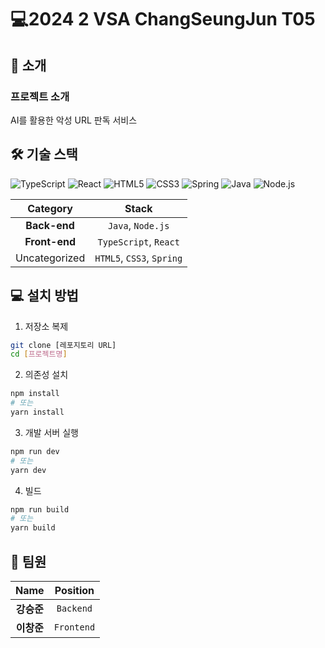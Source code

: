 # 💻2024 2 VSA ChangSeungJun T05
## 🚀 소개
### 프로젝트 소개
AI를 활용한 악성 URL 판독 서비스

## 🛠️ 기술 스택
![TypeScript](https://img.shields.io/badge/TypeScript-3178C6?style=for-the-badge&logo=typescript&logoColor=white) ![React](https://img.shields.io/badge/React-61DAFB?style=for-the-badge&logo=react&logoColor=white) ![HTML5](https://img.shields.io/badge/HTML5-E34F26?style=for-the-badge&logo=html5&logoColor=white) ![CSS3](https://img.shields.io/badge/CSS3-1572B6?style=for-the-badge&logo=css3&logoColor=white) ![Spring](https://img.shields.io/badge/Spring-6DB33F?style=for-the-badge&logo=spring&logoColor=white) ![Java](https://img.shields.io/badge/Java-007396?style=for-the-badge&logo=java&logoColor=white) ![Node.js](https://img.shields.io/badge/Node.js-339933?style=for-the-badge&logo=nodedotjs&logoColor=white) 

| **Category** | **Stack** |
|:------------:|:----------:|
| **Back-end** | `Java`, `Node.js` |
| **Front-end** | `TypeScript`, `React` |
| Uncategorized | `HTML5`, `CSS3`, `Spring` |


## 💻 설치 방법
1. 저장소 복제
```bash
git clone [레포지토리 URL]
cd [프로젝트명]
```

2. 의존성 설치
```bash
npm install
# 또는
yarn install
```

3. 개발 서버 실행
```bash
npm run dev
# 또는
yarn dev
```

4. 빌드
```bash
npm run build
# 또는
yarn build
```

## 👥 팀원
| **Name** | **Position** |
|:--------:|:------------:|
| **강승준** | `Backend` |
| **이창준** | `Frontend` |

